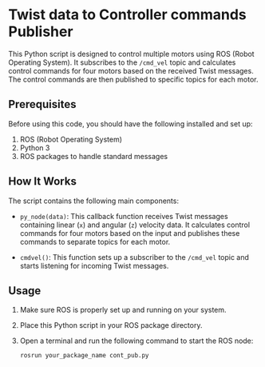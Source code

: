 # Twist data to Controller commands Publisher

This Python script is designed to control multiple motors using ROS (Robot Operating System). It subscribes to the `/cmd_vel` topic and calculates control commands for four motors based on the received Twist messages. The control commands are then published to specific topics for each motor.

## Prerequisites

Before using this code, you should have the following installed and set up:

1. ROS (Robot Operating System)
2. Python 3
3. ROS packages to handle standard messages

## How It Works

The script contains the following main components:

- `py_node(data)`: This callback function receives Twist messages containing linear (`x`) and angular (`z`) velocity data. It calculates control commands for four motors based on the input and publishes these commands to separate topics for each motor.

- `cmdvel()`: This function sets up a subscriber to the `/cmd_vel` topic and starts listening for incoming Twist messages.

## Usage

1. Make sure ROS is properly set up and running on your system.

2. Place this Python script in your ROS package directory.

3. Open a terminal and run the following command to start the ROS node:

   ```bash
   rosrun your_package_name cont_pub.py
